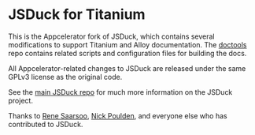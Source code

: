 JSDuck for Titanium
===================

This is the Appcelerator fork of JSDuck, which contains several modifications to
support Titanium and Alloy documentation. The [doctools](https://github.com/appcelerator/doctools) 
repo contains related scripts and configuration files for building the docs.

All Appcelerator-related changes to JSDuck are released under the same GPLv3 license as the original
code.

See the [main JSDuck repo](https://github.com/senchalabs/jsduck) for much more information on
the JSDuck project.

Thanks to [Rene Saarsoo](http://triin.net), [Nick Poulden](https://github.com/nick),
and everyone else who has contributed to JSDuck.

